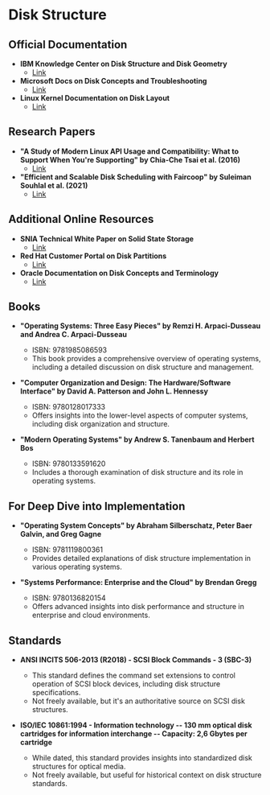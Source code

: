 # Disk Structure
## Official Documentation
- **IBM Knowledge Center on Disk Structure and Disk Geometry**
  - [Link](https://www.ibm.com/docs/en/aix/7.2?topic=management-disk-structure-geometry)
- **Microsoft Docs on Disk Concepts and Troubleshooting**
  - [Link](https://learn.microsoft.com/en-us/windows-server/storage/disk-management/troubleshooting-disk-management)
- **Linux Kernel Documentation on Disk Layout**
  - [Link](https://www.kernel.org/doc/html/latest/block/biodoc.html)

## Research Papers
- **"A Study of Modern Linux API Usage and Compatibility: What to Support When You're Supporting" by Chia-Che Tsai et al. (2016)**
  - [Link](https://dl.acm.org/doi/10.1145/2872362.2872381)
- **"Efficient and Scalable Disk Scheduling with Faircoop" by Suleiman Souhlal et al. (2021)**
  - [Link](https://www.usenix.org/conference/atc21/presentation/souhlal)

## Additional Online Resources
- **SNIA Technical White Paper on Solid State Storage**
  - [Link](https://www.snia.org/education/what-is-solid-state-storage)
- **Red Hat Customer Portal on Disk Partitions**
  - [Link](https://access.redhat.com/documentation/en-us/red_hat_enterprise_linux/8/html/managing_storage_devices/disk-partitions_managing-storage-devices)
- **Oracle Documentation on Disk Concepts and Terminology**
  - [Link](https://docs.oracle.com/cd/E19253-01/817-5093/disksconcepts-1/index.html)

## Books
- **"Operating Systems: Three Easy Pieces" by Remzi H. Arpaci-Dusseau and Andrea C. Arpaci-Dusseau**
  - ISBN: 9781985086593
  - This book provides a comprehensive overview of operating systems, including a detailed discussion on disk structure and management.

- **"Computer Organization and Design: The Hardware/Software Interface" by David A. Patterson and John L. Hennessy**
  - ISBN: 9780128017333
  - Offers insights into the lower-level aspects of computer systems, including disk organization and structure.

- **"Modern Operating Systems" by Andrew S. Tanenbaum and Herbert Bos**
  - ISBN: 9780133591620
  - Includes a thorough examination of disk structure and its role in operating systems.

## For Deep Dive into Implementation
- **"Operating System Concepts" by Abraham Silberschatz, Peter Baer Galvin, and Greg Gagne**
  - ISBN: 9781119800361
  - Provides detailed explanations of disk structure implementation in various operating systems.

- **"Systems Performance: Enterprise and the Cloud" by Brendan Gregg**
  - ISBN: 9780136820154
  - Offers advanced insights into disk performance and structure in enterprise and cloud environments.

## Standards
- **ANSI INCITS 506-2013 (R2018) - SCSI Block Commands - 3 (SBC-3)**
  - This standard defines the command set extensions to control operation of SCSI block devices, including disk structure specifications.
  - Not freely available, but it's an authoritative source on SCSI disk structures.

- **ISO/IEC 10861:1994 - Information technology -- 130 mm optical disk cartridges for information interchange -- Capacity: 2,6 Gbytes per cartridge**
  - While dated, this standard provides insights into standardized disk structures for optical media.
  - Not freely available, but useful for historical context on disk structure standards.
